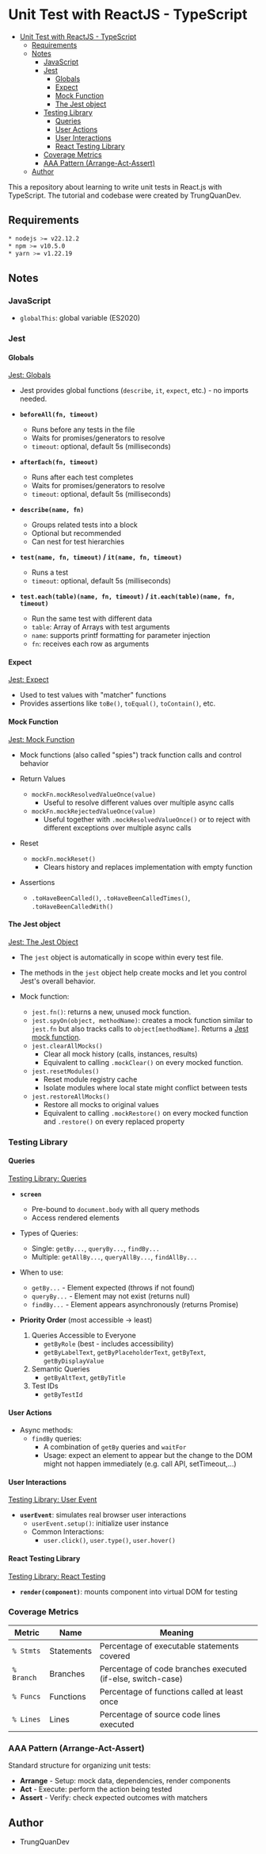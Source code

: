 # Unit Test with ReactJS - TypeScript

- [Unit Test with ReactJS - TypeScript](#unit-test-with-reactjs---typescript)
  - [Requirements](#requirements)
  - [Notes](#notes)
    - [JavaScript](#javascript)
    - [Jest](#jest)
      - [Globals](#globals)
      - [Expect](#expect)
      - [Mock Function](#mock-function)
      - [The Jest object](#the-jest-object)
    - [Testing Library](#testing-library)
      - [Queries](#queries)
      - [User Actions](#user-actions)
      - [User Interactions](#user-interactions)
      - [React Testing Library](#react-testing-library)
    - [Coverage Metrics](#coverage-metrics)
    - [AAA Pattern (Arrange-Act-Assert)](#aaa-pattern-arrange-act-assert)
  - [Author](#author)

This a repository about learning to write unit tests in React.js with TypeScript. The tutorial and codebase were created by TrungQuanDev.

## Requirements

```bash
* nodejs >= v22.12.2
* npm >= v10.5.0
* yarn >= v1.22.19
```

## Notes

### JavaScript

- `globalThis`: global variable (ES2020)

### Jest

#### Globals

[Jest: Globals](https://jestjs.io/docs/api)

- Jest provides global functions (`describe`, `it`, `expect`, etc.) - no imports needed.

- **`beforeAll(fn, timeout)`**
  - Runs before any tests in the file
  - Waits for promises/generators to resolve
  - `timeout`: optional, default 5s (milliseconds)

- **`afterEach(fn, timeout)`**
  - Runs after each test completes
  - Waits for promises/generators to resolve
  - `timeout`: optional, default 5s (milliseconds)

- **`describe(name, fn)`**
  - Groups related tests into a block
  - Optional but recommended
  - Can nest for test hierarchies

- **`test(name, fn, timeout)` / `it(name, fn, timeout)`**
  - Runs a test
  - `timeout`: optional, default 5s (milliseconds)

- **`test.each(table)(name, fn, timeout)` / `it.each(table)(name, fn, timeout)`**
  - Run the same test with different data
  - `table`: Array of Arrays with test arguments
  - `name`: supports printf formatting for parameter injection
  - `fn`: receives each row as arguments

#### Expect

[Jest: Expect](https://jestjs.io/docs/expect)

- Used to test values with "matcher" functions
- Provides assertions like `toBe()`, `toEqual()`, `toContain()`, etc.

#### Mock Function

[Jest: Mock Function](https://jestjs.io/docs/mock-function-api)

- Mock functions (also called "spies") track function calls and control behavior

- Return Values
  - `mockFn.mockResolvedValueOnce(value)`
    - Useful to resolve different values over multiple async calls
  - `mockFn.mockRejectedValueOnce(value)`
    - Useful together with `.mockResolvedValueOnce()` or to reject with different exceptions over multiple async calls

- Reset
  - `mockFn.mockReset()`
    - Clears history and replaces implementation with empty function

- Assertions
  - `.toHaveBeenCalled()`, `.toHaveBeenCalledTimes()`, `.toHaveBeenCalledWith()`

#### The Jest object

[Jest: The Jest Object](https://jestjs.io/docs/jest-object)

- The `jest` object is automatically in scope within every test file.
- The methods in the `jest` object help create mocks and let you control Jest's overall behavior.

- Mock function:
  - `jest.fn()`: returns a new, unused mock function.
  - `jest.spyOn(object, methodName)`: creates a mock function similar to `jest.fn` but also tracks calls to `object[methodName]`. Returns a [Jest mock function](#mock-function).
  - `jest.clearAllMocks()`
    - Clear all mock history (calls, instances, results)
    - Equivalent to calling `.mockClear()` on every mocked function.
  - `jest.resetModules()`
    - Reset module registry cache
    - Isolate modules where local state might conflict between tests
  - `jest.restoreAllMocks()`
    - Restore all mocks to original values
    - Equivalent to calling `.mockRestore()` on every mocked function and `.restore()` on every replaced property

### Testing Library

#### Queries

[Testing Library: Queries](https://testing-library.com/docs/queries/about)

- **`screen`**
  - Pre-bound to `document.body` with all query methods
  - Access rendered elements

- Types of Queries:
  - Single: `getBy...`, `queryBy...`, `findBy...`
  - Multiple: `getAllBy...`, `queryAllBy...`, `findAllBy...`

- When to use:
  - `getBy...` - Element expected (throws if not found)
  - `queryBy...` - Element may not exist (returns null)
  - `findBy...` - Element appears asynchronously (returns Promise)

- **Priority Order** (most accessible → least)
  1. Queries Accessible to Everyone
     - `getByRole` (best - includes accessibility)
     - `getByLabelText`, `getByPlaceholderText`, `getByText`, `getByDisplayValue`
  2. Semantic Queries
     - `getByAltText`, `getByTitle`
  3. Test IDs
     - `getByTestId`

#### User Actions

- Async methods:
  - `findBy` queries:
    - A combination of `getBy` queries and `waitFor`
    - Usage: expect an element to appear but the change to the DOM might not happen immediately (e.g. call API, setTimeout,...)

#### User Interactions

[Testing Library: User Event](https://testing-library.com/docs/user-event/intro)

- **`userEvent`**: simulates real browser user interactions
  - `userEvent.setup()`: initialize user instance
  - Common Interactions:
    - `user.click()`, `user.type()`, `user.hover()`

#### React Testing Library

[Testing Library: React Testing](https://testing-library.com/docs/react-testing-library/intro)

- **`render(component)`**: mounts component into virtual DOM for testing

### Coverage Metrics

| Metric     | Name       | Meaning                                                     |
| ---------- | ---------- | ----------------------------------------------------------- |
| `% Stmts`  | Statements | Percentage of executable statements covered                 |
| `% Branch` | Branches   | Percentage of code branches executed (if-else, switch-case) |
| `% Funcs`  | Functions  | Percentage of functions called at least once                |
| `% Lines`  | Lines      | Percentage of source code lines executed                    |

### AAA Pattern (Arrange-Act-Assert)

Standard structure for organizing unit tests:

- **Arrange** - Setup: mock data, dependencies, render components
- **Act** - Execute: perform the action being tested
- **Assert** - Verify: check expected outcomes with matchers

## Author

- TrungQuanDev
